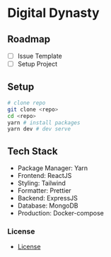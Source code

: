 # Digital Dynasty

## Roadmap

- [ ] Issue Template
- [ ] Setup Project

## Setup

```sh
# clone repo
git clone <repo>
cd <repo>
yarn # install packages
yarn dev # dev serve
```

## Tech Stack

- Package Manager: Yarn
- Frontend: ReactJS
- Styling: Tailwind
- Formatter: Prettier
- Backend: ExpressJS
- Database: MongoDB
- Production: Docker-compose

### License

- [License](https://github.com/Piyush-linux/ideahub/blob/main/LICENSE)
